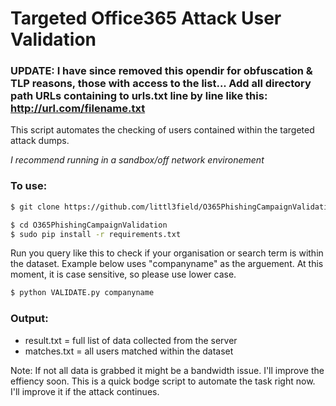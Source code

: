 # Targeted Office365 Attack User Validation 
### UPDATE: I have since removed this opendir for obfuscation & TLP reasons, those with access to the list... Add all directory path URLs containing to urls.txt line by line like this: http://url.com/filename.txt

This script automates the checking of users contained within the targeted attack dumps.

*I recommend running in a sandbox/off network environement*

### To use: 
```sh
$ git clone https://github.com/littl3field/O365PhishingCampaignValidation.git
```
```sh
$ cd O365PhishingCampaignValidation
$ sudo pip install -r requirements.txt
```
Run you query like this to check if your organisation or search term is within the dataset. Example below uses "companyname" as the arguement. At this moment, it is case sensitive, so please use lower case. 
```sh
$ python VALIDATE.py companyname
```

### Output: 
- result.txt = full list of data collected from the server
- matches.txt = all users matched within the dataset

Note: If not all data is grabbed it might be a bandwidth issue. I'll improve the effiency soon.
This is a quick bodge script to automate the task right now. I'll improve it if the attack continues.
